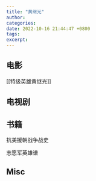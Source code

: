 ```yaml
---
title: "黄继光"
author: 
categories: 
date: 2022-10-16 21:44:47 +0800
tags: 
excerpt: 
---
```











## 电影


[[特级英雄黄继光]]

## 电视剧



## 书籍

抗美援朝战争战史

志愿军英雄谱


## Misc



